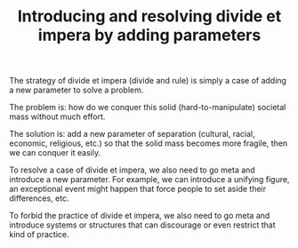 ﻿---
layout: post
title: "Introducing and resolving divide et impera by adding parameters"
---

The strategy of divide et impera (divide and rule) is simply a case of adding a new parameter to solve a problem.

The problem is: how do we conquer this solid (hard-to-manipulate) societal mass without much effort.

The solution is: add a new parameter of separation (cultural, racial, economic, religious, etc.) so that the solid mass becomes more fragile, then we can conquer it easily.

To resolve a case of divide et impera, we also need to go meta and introduce a new parameter. For example, we can introduce a unifying figure, an exceptional event might happen that force people to set aside their differences, etc.

To forbid the practice of divide et impera, we also need to go meta and introduce systems or structures that can discourage or even restrict that kind of practice.